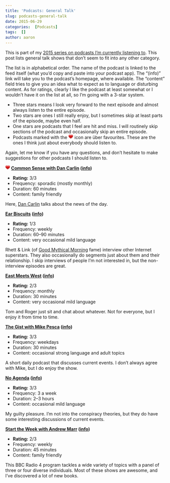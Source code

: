 ```yaml
---
title: 'Podcasts: General Talk'
slug: podcasts-general-talk
date: 2015-06-29
categories:  [Podcasts]
tags:  []
author: aaron
---
```


This is part of my [2015 series on podcasts I’m currently listening to](../podcasts-what-im-listening-to-2015). This post lists general talk shows that don’t seem to fit into any other category.

The list is in alphabetical order. The name of the podcast is linked to the feed itself (what you’d copy and paste into your podcast app). The “(info)” link will take you to the podcast’s homepage, where available. The “content” field tries to give you an idea what to expect as to language or disturbing content. As for ratings, clearly I like the podcast at least somewhat or I wouldn’t have it on the list at all, so I’m going with a 3-star system.

- Three stars means I look very forward to the next episode and almost always listen to the entire episode.
- Two stars are ones I still really enjoy, but I sometimes skip at least parts of the episode, maybe even half.
- One stars are podcasts that I feel are hit and miss. I will routinely skip sections of the podcast and occasionally skip an entire episode.
- Podcasts marked with the ![package_favorite](/images/package_favorite.png) icon are über favourites. These are the ones I think just about everybody should listen to.

Again, let me know if you have any questions, and don’t hesitate to make suggestions for other podcasts I should listen to.

**![package_favorite](/images/package_favorite.png) [Common Sense with Dan Carlin](http://feeds.feedburner.com/dancarlin/commonsense?format=xml) ([info](http://www.dancarlin.com/common-sense-home-landing-page/))**

- **Rating:** 3/3
- Frequency: sporadic (mostly monthly)
- Duration: 60 minutes
- Content: family friendly

Here, [Dan Carlin](https://en.wikipedia.org/wiki/Dan_Carlin) talks about the news of the day.

**[Ear Biscuits](http://feeds.soundcloud.com/users/soundcloud:users:59736920/sounds.rss) ([info](http://rhettandlink.com/))**

- **Rating:** 1/3
- Frequency: weekly
- Duration: 60–90 minutes
- Content: very occasional mild language

Rhett & Link (of [Good Mythical Morning](https://www.youtube.com/user/rhettandlink2) fame) interview other Internet superstars. They also occasionally do segments just about them and their relationship. I skip interviews of people I’m not interested in, but the non-interview episodes are great.

**[East Meets West](http://feeds.feedburner.com/SubbrilliantBlog) ([info](http://www.subbrilliant.com/emw/))**

- **Rating:** 2/3
- Frequency: monthly
- Duration: 30 minutes
- Content: very occasional mild language

Tom and Roger just sit and chat about whatever. Not for everyone, but I enjoy it from time to time.

**[The Gist with Mike Pesca](http://feeds.feedburner.com/TheGistWithMikePesca) ([info](http://www.slate.com/articles/podcasts/gist.html))**

- **Rating:** 3/3
- Frequency: weekdays
- Duration: 30 minutes
- Content: occasional strong language and adult topics

A short daily podcast that discusses current events. I don’t always agree with Mike, but I do enjoy the show.

**[No Agenda](http://feed.nashownotes.com/rss.xml) ([info](http://www.noagendashow.com/))**

- **Rating:** 3/3
- Frequency: 3 a week
- Duration: 2–3 hours
- Content: occasional mild language

My guilty pleasure. I’m not into the conspiracy theories, but they do have some interesting discussions of current events.

**[Start the Week with Andrew Marr](http://downloads.bbc.co.uk/podcasts/radio4/stw/rss.xml) ([info](http://www.bbc.co.uk/programmes/b006r9xr))**

- **Rating:** 2/3
- Frequency: weekly
- Duration: 45 minutes
- Content: family friendly

This BBC Radio 4 program tackles a wide variety of topics with a panel of three or four diverse individuals. Most of these shows are awesome, and I’ve discovered a lot of new books.
